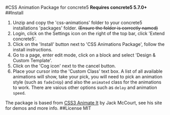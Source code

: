 #CSS Animation Package for concrete5
**Requires concrete5 5.7.0+**
##Install
1. Unzip and copy the 'css-animations' folder to your concrete5 installations 'packages' folder. ~~(Ensure the folder is correctly named)~~
2. Login, click on the Settings icon on the right of the top bar, click 'Extend concrete5'.
3. Click on the 'Install' button next to 'CSS Animations Package', follow the install instructions.
5. Go to a page, enter edit mode, click on a block and select 'Design & Custom Template'.
6. Click on the 'Cog icon' next to the cancel button.
7. Place your cursor into the 'Custom Class' text box. A list of all available animations will show, take your pick, you will need to pick an animation style (such as `fadeInUp`) and also the `animated` class for the animations to work. There are vaious other options such as `delay` and animation `speed`.

The package is based from [CSS3 Animate It](http://jackonthe.net/css3animateit/) by  Jack McCourt, see his site for demos and more info.
##License
MIT
